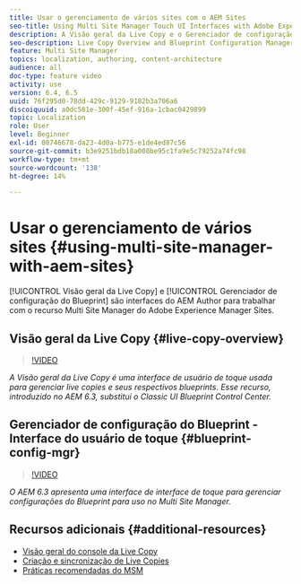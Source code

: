 ```yaml
---
title: Usar o gerenciamento de vários sites com o AEM Sites
seo-title: Using Multi Site Manager Touch UI Interfaces with Adobe Experience Manager
description: A Visão geral da Live Copy e o Gerenciador de configuração do Blueprint são interfaces habilitadas pela interface do usuário para trabalhar com o Multi Site Manager.
seo-description: Live Copy Overview and Blueprint Configuration Manager are Touch UI Enabled interfaces for working with Multi Site Manager with Adobe Experience Manager.
feature: Multi Site Manager
topics: localization, authoring, content-architecture
audience: all
doc-type: feature video
activity: use
version: 6.4, 6.5
uuid: 76f295d0-78dd-429c-9129-9182b3a706a6
discoiquuid: a0dc581e-300f-45ef-916a-1cbac0429899
topic: Localization
role: User
level: Beginner
exl-id: 00746678-da23-4d0a-b775-e1de4ed87c56
source-git-commit: b3e9251bdb18a008be95c1fa9e5c79252a74fc98
workflow-type: tm+mt
source-wordcount: '138'
ht-degree: 14%

---
```


# Usar o gerenciamento de vários sites {#using-multi-site-manager-with-aem-sites}

[!UICONTROL Visão geral da Live Copy] e [!UICONTROL Gerenciador de configuração do Blueprint] são interfaces do AEM Author para trabalhar com o recurso Multi Site Manager do Adobe Experience Manager Sites.

## Visão geral da Live Copy {#live-copy-overview}

>[!VIDEO](https://video.tv.adobe.com/v/17054?quality=12&learn=on)

*A Visão geral da Live Copy é uma interface de usuário de toque usada para gerenciar live copies e seus respectivos blueprints. Esse recurso, introduzido no AEM 6.3, substitui o Classic UI Blueprint Control Center.*

## Gerenciador de configuração do Blueprint - Interface do usuário de toque {#blueprint-config-mgr}

>[!VIDEO](https://video.tv.adobe.com/v/17056?quality=12&learn=on)

*O AEM 6.3 apresenta uma interface de interface de toque para gerenciar configurações do Blueprint para uso no Multi Site Manager.*

## Recursos adicionais {#additional-resources}

* [Visão geral do console da Live Copy](https://helpx.adobe.com/experience-manager/6-5/sites/administering/using/msm-livecopy-overview.html)
* [Criação e sincronização de Live Copies](https://helpx.adobe.com/experience-manager/6-5/sites/administering/using/msm-livecopy.html)
* [Práticas recomendadas do MSM](https://helpx.adobe.com/experience-manager/6-5/sites/administering/using/msm-best-practices.html)
